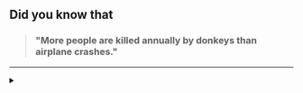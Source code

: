 ## Did you know that

<h3>
  <blockquote>
<!--START_SECTION:debris-->                                                                                                                                                                                                                                                                                                                                                                       
"More people are killed annually by donkeys than airplane crashes."
<!--END_SECTION:debris-->
  </blockquote>
</h3>

-----

<details>
  <summary></summary>

<img src="https://github-readme-stats.vercel.app/api?show_icons=true&hide=issues&username=ekickx"> <img src="https://github-readme-stats.vercel.app/api/top-langs/?layout=compact&username=ekickx">

</details>
